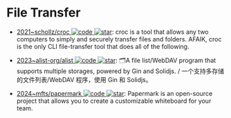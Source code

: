 # File Transfer

- [2021~schollz/croc ![code](https://ng-tech.icu/assets/code.svg) ![star](https://img.shields.io/github/stars/schollz/croc)](https://github.com/schollz/croc): croc is a tool that allows any two computers to simply and securely transfer files and folders. AFAIK, croc is the only CLI file-transfer tool that does all of the following.

- [2023~alist-org/alist ![code](https://ng-tech.icu/assets/code.svg) ![star](https://img.shields.io/github/stars/alist-org/alist)](https://github.com/alist-org/alist): 🗂️A file list/WebDAV program that supports multiple storages, powered by Gin and Solidjs. / 一个支持多存储的文件列表/WebDAV 程序，使用 Gin 和 Solidjs。

- [2024~mfts/papermark ![code](https://ng-tech.icu/assets/code.svg) ![star](https://img.shields.io/github/stars/mfts/papermark)](https://github.com/mfts/papermark): Papermark is an open-source project that allows you to create a customizable whiteboard for your team.
